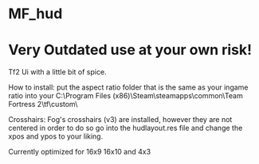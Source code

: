 MF_hud
======
# Very Outdated use at your own risk!
Tf2 Ui with a little bit of spice.

How to install: put the aspect ratio folder that is the same as your ingame ratio into your C:\Program Files (x86)\Steam\steamapps\common\Team Fortress 2\tf\custom\ 

Crosshairs: Fog's crosshairs (v3) are installed, however they are not centered in order to do so go into the hudlayout.res file and change the xpos and ypos to your liking.

Currently optimized for 16x9 16x10 and 4x3
